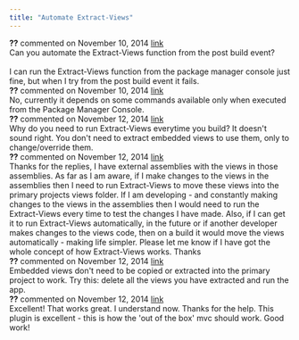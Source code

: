 ```yaml
---
title: "Automate Extract-Views"
---
```

<div id="post1320712" class="discussion-comment op">
   <div class="discussion-header"><b>??</b> commented on 
      <time datetime="2014-11-10T14:58:18.8-08:00" title="2014-11-10T14:58:18.8-08:00">November 10, 2014</time> <a href="#1320712" class="post-link">link</a></div>
   <div class="discussion-message">Can you automate the Extract-Views function from the post build event?<br />
<br />
I can run the Extract-Views function from the package manager console just fine, but when I try from the post build event it fails.<br />
</div>
</div>
<div id="post1320715" class="discussion-comment">
   <div class="discussion-header"><b>??</b> commented on 
      <time datetime="2014-11-10T15:00:48.61-08:00" title="2014-11-10T15:00:48.61-08:00">November 10, 2014</time> <a href="#1320715" class="post-link">link</a></div>
   <div class="discussion-message">No, currently it depends on some commands available only when executed from the Package Manager Console.<br />
</div>
</div>
<div id="post1321366" class="discussion-comment">
   <div class="discussion-header"><b>??</b> commented on 
      <time datetime="2014-11-12T11:02:54.487-08:00" title="2014-11-12T11:02:54.487-08:00">November 12, 2014</time> <a href="#1321366" class="post-link">link</a></div>
   <div class="discussion-message">Why do you need to run Extract-Views everytime you build? It doesn't sound right. You don't need to extract embedded views to use them, only to change/override them.<br />
</div>
</div>
<div id="post1321427" class="discussion-comment">
   <div class="discussion-header"><b>??</b> commented on 
      <time datetime="2014-11-12T12:46:05.973-08:00" title="2014-11-12T12:46:05.973-08:00">November 12, 2014</time> <a href="#1321427" class="post-link">link</a></div>
   <div class="discussion-message">Thanks for the replies, I have external assemblies with the views in those assemblies.  As far as I am aware, if I make changes to the views in the assemblies then I need to run Extract-Views to move these views into the primary projects views folder.  If I am developing - and constantly making changes to the views in the assemblies then I would need to run the Extract-Views every time to test the changes I have made.  Also, if I can get it to run Extract-Views automatically, in the future or if another developer makes changes to the views code, then on a build it would move the views automatically - making life simpler.  Please let me know if I have got the whole concept of how Extract-Views works.  Thanks<br />
</div>
</div>
<div id="post1321455" class="discussion-comment marked-as-answer">
   <div class="discussion-header"><b>??</b> commented on 
      <time datetime="2014-11-12T13:39:56.627-08:00" title="2014-11-12T13:39:56.627-08:00">November 12, 2014</time> <a href="#1321455" class="post-link">link</a></div>
   <div class="discussion-message">Embedded views don't need to be copied or extracted into the primary project to work. Try this: delete all the views you have extracted and run the app.<br />
</div>
</div>
<div id="post1321477" class="discussion-comment">
   <div class="discussion-header"><b>??</b> commented on 
      <time datetime="2014-11-12T14:50:09.87-08:00" title="2014-11-12T14:50:09.87-08:00">November 12, 2014</time> <a href="#1321477" class="post-link">link</a></div>
   <div class="discussion-message">Excellent! That works great. I understand now.  Thanks for the help.  This plugin is excellent - this is how the 'out of the box' mvc should work.  Good work!<br />
</div>
</div>